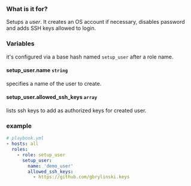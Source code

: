 ### What is it for?

Setups a *user*. It creates an OS account if necessary, disables password and adds SSH keys allowed to login. 

### Variables

it's configured via a base hash named `setup_user` after a role name.

#### setup_user.name `string`

specifies a name of the user to create.

#### setup_user.allowed_ssh_keys `array`

lists ssh keys to add as authorized keys for created user.

### example

```yaml
# playbook.yml
- hosts: all
  roles:
    - role: setup_user
      setup_user:
        name: 'demo_user'
        allowed_ssh_keys:
          - https://github.com/gbrylinski.keys
```
